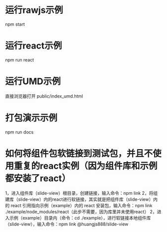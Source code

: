<!--
 * @Author: Huangjs
 * @Date: 2023-10-12 14:38:11
 * @LastEditors: Huangjs
 * @LastEditTime: 2023-10-12 14:53:12
 * @Description: ******
-->

# 运行rawjs示例

npm start

# 运行react示例

npm run react

# 运行UMD示例

直接浏览器打开 public/index_umd.html

# 打包演示示例

npm run docs

# 如何将组件包软链接到测试包，并且不使用重复的react实例（因为组件库和示例都安装了react）

1，进入组件库（slide-view）根目录，创建链接，输入命令：npm link
2，将组建库（slide-view）内的react进行软链接，其实就是把组件库（slide-view）内的 react 引用指向示例（example）内的 react 安装包，输入命令：npm link ./example/node_modules/react（此步不需要，因为库里并未使用react）
2，进入示例（example）目录内（命令：cd ./example），进行软链接本地组件库（slide-view），输入命令：npm link @huangjs888/slide-view


